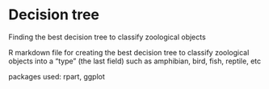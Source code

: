 # Decision tree
 Finding the best decision tree  to classify zoological objects 

R markdown file for creating the best decision tree to classify zoological objects into a “type” (the last field) such as amphibian, bird, fish, reptile, etc

packages used: rpart, ggplot
